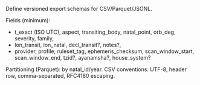 <!-- >>> AUTO-GEN BEGIN: Export Schemas v1.0 (instructions) -->
Define versioned export schemas for CSV/Parquet/JSONL.

Fields (minimum):
- t_exact (ISO UTC), aspect, transiting_body, natal_point, orb_deg, severity, family,
- lon_transit, lon_natal, decl_transit?, notes?,
- provider, profile, ruleset_tag, ephemeris_checksum, scan_window_start, scan_window_end, tzid?, ayanamsha?, house_system?

Partitioning (Parquet): by natal_id/year.
CSV conventions: UTF-8, header row, comma-separated, RFC4180 escaping.
<!-- >>> AUTO-GEN END: Export Schemas v1.0 (instructions) -->
